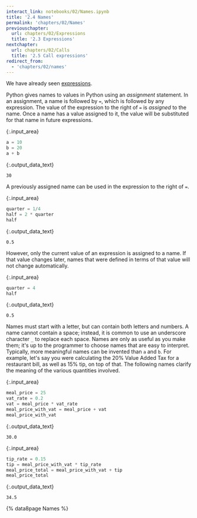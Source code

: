```yaml
---
interact_link: notebooks/02/Names.ipynb
title: '2.4 Names'
permalink: 'chapters/02/Names'
previouschapter:
  url: chapters/02/Expressions
  title: '2.3 Expressions'
nextchapter:
  url: chapters/02/Calls
  title: '2.5 Call expressions'
redirect_from:
  - 'chapters/02/names'
---
```


We have already seen [expressions](Expressions).

Python gives names to values in Python using an *assignment* statement. In an
assignment, a name is followed by `=`, which is followed by any expression.
The value of the expression to the right of `=` is *assigned* to the name.
Once a name has a value assigned to it, the value will be substituted for that
name in future expressions.



{:.input_area}
```python
a = 10
b = 20
a + b
```





{:.output_data_text}
```
30
```



A previously assigned name can be used in the expression to the right of `=`.



{:.input_area}
```python
quarter = 1/4
half = 2 * quarter
half
```





{:.output_data_text}
```
0.5
```



However, only the current value of an expression is assigned to a name. If
that value changes later, names that were defined in terms of that value will
not change automatically.



{:.input_area}
```python
quarter = 4
half
```





{:.output_data_text}
```
0.5
```



Names must start with a letter, but can contain both letters and numbers. A
name cannot contain a space; instead, it is common to use an underscore
character `_` to replace each space. Names are only as useful as you make
them; it's up to the programmer to choose names that are easy to interpret.
Typically, more meaningful names can be invented than `a` and `b`. For
example, let's say you were calculating the 20% Value Added Tax for a
restaurant bill, as well as 15% tip, on top of that.  The following names
clarify the meaning of the various quantities involved.



{:.input_area}
```python
meal_price = 25
vat_rate = 0.2
vat = meal_price * vat_rate
meal_price_with_vat = meal_price + vat
meal_price_with_vat
```





{:.output_data_text}
```
30.0
```





{:.input_area}
```python
tip_rate = 0.15
tip = meal_price_with_vat * tip_rate
meal_price_total = meal_price_with_vat + tip
meal_price_total
```





{:.output_data_text}
```
34.5
```



{% data8page Names %}

